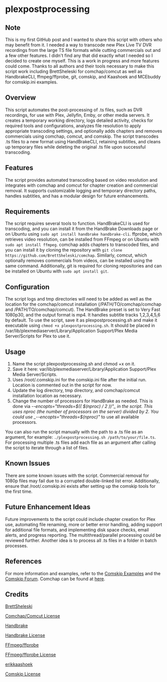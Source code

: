 # plexpostprocessing

## Note

This is my first GitHub post and I wanted to share this script with others who may benefit from it.  I needed a way to transcode new Plex Live TV DVR recordings from the large TS file formats while cutting commercials out and a few other features.  I didn't find any that did exactly what I needed so I decided to create one myself.  This is a work in progress and more features could come.  Thanks to all authors and their tools necessary to make this script work including BrettSheleski for comchap/comcut as well as HandbrakeCLI, ffmpeg/ffprobe, git, comskip, and Kaashoek and MCEbuddy for comskip.ini examples.

## Overview

This script automates the post-processing of .ts files, such as DVR recordings, for use with Plex, Jellyfin, Emby, or other media servers. It creates a temporary working directory, logs detailed activity, checks for required tools and configurations, analyzes file resolution to apply appropriate transcoding settings, and optionally adds chapters and removes commercials using comchap, comcut, and comskip. The script transcodes .ts files to a new format using HandBrakeCLI, retaining subtitles, and cleans up temporary files while deleting the original .ts file upon successful transcoding.

## Features

The script provides automated transcoding based on video resolution and integrates with comchap and comcut for chapter creation and commercial removal. It supports customizable logging and temporary directory paths, handles subtitles, and has a modular design for future enhancements.

## Requirements

The script requires several tools to function. HandBrakeCLI is used for transcoding, and you can install it from the HandBrake Downloads page or on Ubuntu using `sudo apt install handbrake handbrake-cli`. ffprobe, which retrieves video resolution, can be installed from FFmpeg or on Ubuntu with `sudo apt install ffmpeg`. comchap adds chapters to transcoded files, and you can install it by cloning the repository with `git clone https://github.com/BrettSheleski/comchap`. Similarly, comcut, which optionally removes commercials from videos, can be installed using the same command. Additionally, git is required for cloning repositories and can be installed on Ubuntu with `sudo apt install git`.	

## Configuration

The script logs and tmp directories will need to be added as well as the location for the comchap/comcut installation (/PATH/TO/comchap/comchap and /PATH/TO/comchap/comcut). The HandBrake preset is set to Very Fast 1080p30, and the output format is mp4. It handles subtitle tracks 1,2,3,4,5,6 by default. To use the script, save it as plexpostprocessing.sh and make it executable using `chmod +x plexpostprocessing.sh`. It should be placed in /var/lib/plexmediaserver/Library/Application Support/Plex Media Server/Scripts for Plex to use it.

## Usage

1. Name the script plexpostprocessing.sh and chmod +x on it.
2. Save it here: var/lib/plexmediaserver/Library/Application Support/Plex Media Server/Scripts.
3. Uses /root/.comskip.ini for the comskip.ini file after the initial run.  Location is commented out in the script for now.
4. Update the log directory, tmp directory, and comchap/comcut installation location as necessary.
5. Change the number of processors for HandBrake as needed.  This is done via _--encopts="threads=$(( $(nproc) / 2 ))"_ in the script.  This uses nproc (the number of processors on the server) divided by 2.
You could use _--encopts="threads=$(nproc)"_ to use all available processors.

You can also run the script manually with the path to a .ts file as an argument, for example: `./plexpostprocessing.sh /path/to/your/file.ts`. For processing multiple .ts files add each file as an argument after calling the script to iterate through a list of files.

## Known Issues

There are some known issues with the script. Commercial removal for 1080p files may fail due to a corrupted double-linked list error. Additionally, ensure that /root/.comskip.ini exists after setting up the comskip tools for the first time.

## Future Enhancement Ideas

Future improvements to the script could include chapter creation for Plex use, automating file renaming, more or better error handling, adding support for additional file formats, and implementing disk space checks, email alerts, and progress reporting.  The multithread/parallel processing could be reviewed further.  Another idea is to process all .ts files in a folder in batch processes.

## References

For more information and examples, refer to the [Comskip Examples](https://discussion.mcebuddy2x.com/t/comskip-ini-help/4353) and the [Comskip Forum](https://www.kaashoek.com/comskip/viewforum.php?f=7&sid=a009d7f9b6236e73953d2a625b1062d2).  Comchap can be found at [here](https://github.com/BrettSheleski/comchap).

## Credits

[BrettSheleski](https://github.com/BrettSheleski)

[Comchap/Comcut License](https://github.com/BrettSheleski/comchap/blob/master/LICENSE.txt)

[Handbrake](https://handbrake.fr/)

[Handbrake License](https://handbrake.fr/docs/license-cc-by-sa-4.0.html)

[FFmpeg/ffprobe](https://www.ffmpeg.org/)

[FFmpeg/ffprobe License](https://www.ffmpeg.org/legal.html)

[erikkaashoek](https://github.com/erikkaashoek)

[Comskip License](https://github.com/erikkaashoek/Comskip/blob/master/LICENSE)

